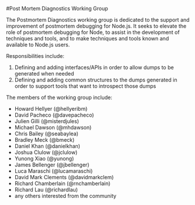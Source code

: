 #Post Mortem Diagnostics Working Group

The Postmortem Diagnostics working group is dedicated to the support and improvement of postmortem debugging for Node.js. It seeks to elevate the role of postmortem debugging for Node, to assist in the development of techniques and tools, and to make techniques and tools known and available to Node.js users.

Responsibilities include:

1. Defining and adding interfaces/APIs in order to allow dumps to be generated when needed
2. Defining and adding common structures to the dumps generated in order to support tools that want to introspect those dumps

The members of the working group include:

  + Howard Hellyer (@hellyeribm)
  + David Pacheco (@davepacheco)
  + Julien Gilli (@misterdjules)
  + Michael Dawson (@mhdawson)
  + Chris Bailey (@seabaylea)
  + Bradley Meck (@bmeck)
  + Daniel Khan (@danielkhan)
  + Joshua Clulow (@jclulow)
  + Yunong Xiao (@yunong)
  + James Bellenger (@jbellenger)
  + Luca Maraschi (@lucamaraschi)
  + David Mark Clements (@davidmarkclem)
  + Richard Chamberlain (@rnchamberlain)
  + Richard Lau (@richardlau)
  + any others interested from the community
